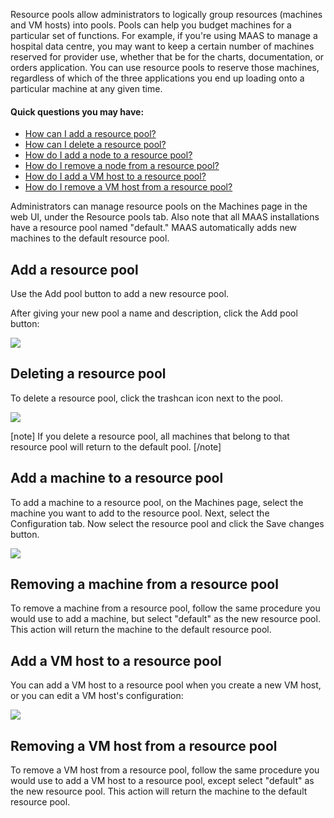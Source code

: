 <!-- deb-2-7-cli
||2.7|2.8|2.9|
|-----:|:-----:|:-----:|:-----:|
|Snap|[CLI](resource-pools-snap-2-7-cli/3078) ~ [UI](resource-pools-snap-2-7-ui/3079)|[CLI](resource-pools-snap-2-8-cli/3080) ~ [UI](resource-pools-snap-2-8-ui/3081)|[CLI](resource-pools-snap-2-9-cli/3082) ~ [UI](resource-pools-snap-2-9-ui/3083)|
|Packages|**CLI** ~ [UI](resource-pools-deb-2-7-ui/3085)|[CLI](resource-pools-deb-2-8-cli/3086) ~ [UI](resource-pools-deb-2-8-ui/3087)|[CLI](resource-pools-deb-2-9-cli/3088) ~ [UI](resource-pools-deb-2-9-ui/3089)|
 deb-2-7-cli -->

<!-- deb-2-7-ui
||2.7|2.8|2.9|
|-----:|:-----:|:-----:|:-----:|
|Snap|[CLI](resource-pools-snap-2-7-cli/3078) ~ [UI](resource-pools-snap-2-7-ui/3079)|[CLI](resource-pools-snap-2-8-cli/3080) ~ [UI](resource-pools-snap-2-8-ui/3081)|[CLI](resource-pools-snap-2-9-cli/3082) ~ [UI](resource-pools-snap-2-9-ui/3083)|
|Packages|[CLI](resource-pools-deb-2-7-cli/3084) ~ |**UI**|[CLI](resource-pools-deb-2-8-cli/3086) ~ [UI](resource-pools-deb-2-8-ui/3087)|[CLI](resource-pools-deb-2-9-cli/3088) ~ [UI](resource-pools-deb-2-9-ui/3089)|
 deb-2-7-ui -->

<!-- deb-2-8-cli
||2.7|2.8|2.9|
|-----:|:-----:|:-----:|:-----:|
|Snap|[CLI](resource-pools-snap-2-7-cli/3078) ~ [UI](resource-pools-snap-2-7-ui/3079)|[CLI](resource-pools-snap-2-8-cli/3080) ~ [UI](resource-pools-snap-2-8-ui/3081)|[CLI](resource-pools-snap-2-9-cli/3082) ~ [UI](resource-pools-snap-2-9-ui/3083)|
|Packages|[CLI](resource-pools-deb-2-7-cli/3084) ~ [UI](resource-pools-deb-2-7-ui/3085)||**CLI** ~ [UI](resource-pools-deb-2-8-ui/3087)|[CLI](resource-pools-deb-2-9-cli/3088) ~ [UI](resource-pools-deb-2-9-ui/3089)|
 deb-2-8-cli -->

<!-- deb-2-8-ui
||2.7|2.8|2.9|
|-----:|:-----:|:-----:|:-----:|
|Snap|[CLI](resource-pools-snap-2-7-cli/3078) ~ [UI](resource-pools-snap-2-7-ui/3079)|[CLI](resource-pools-snap-2-8-cli/3080) ~ [UI](resource-pools-snap-2-8-ui/3081)|[CLI](resource-pools-snap-2-9-cli/3082) ~ [UI](resource-pools-snap-2-9-ui/3083)|
|Packages|[CLI](resource-pools-deb-2-7-cli/3084) ~ [UI](resource-pools-deb-2-7-ui/3085)|[CLI](resource-pools-deb-2-8-cli/3086) ~ |**UI**|[CLI](resource-pools-deb-2-9-cli/3088) ~ [UI](resource-pools-deb-2-9-ui/3089)|
 deb-2-8-ui -->

<!-- deb-2-9-cli
||2.7|2.8|2.9|
|-----:|:-----:|:-----:|:-----:|
|Snap|[CLI](resource-pools-snap-2-7-cli/3078) ~ [UI](resource-pools-snap-2-7-ui/3079)|[CLI](resource-pools-snap-2-8-cli/3080) ~ [UI](resource-pools-snap-2-8-ui/3081)|[CLI](resource-pools-snap-2-9-cli/3082) ~ [UI](resource-pools-snap-2-9-ui/3083)|
|Packages|[CLI](resource-pools-deb-2-7-cli/3084) ~ [UI](resource-pools-deb-2-7-ui/3085)|[CLI](resource-pools-deb-2-8-cli/3086) ~ [UI](resource-pools-deb-2-8-ui/3087)||**CLI** ~ [UI](resource-pools-deb-2-9-ui/3089)|
 deb-2-9-cli -->

<!-- deb-2-9-ui
||2.7|2.8|2.9|
|-----:|:-----:|:-----:|:-----:|
|Snap|[CLI](resource-pools-snap-2-7-cli/3078) ~ [UI](resource-pools-snap-2-7-ui/3079)|[CLI](resource-pools-snap-2-8-cli/3080) ~ [UI](resource-pools-snap-2-8-ui/3081)|[CLI](resource-pools-snap-2-9-cli/3082) ~ [UI](resource-pools-snap-2-9-ui/3083)|
|Packages|[CLI](resource-pools-deb-2-7-cli/3084) ~ [UI](resource-pools-deb-2-7-ui/3085)|[CLI](resource-pools-deb-2-8-cli/3086) ~ [UI](resource-pools-deb-2-8-ui/3087)|[CLI](resource-pools-deb-2-9-cli/3088) ~ |**UI**|
 deb-2-9-ui -->

<!-- snap-2-7-cli
||2.7|2.8|2.9|
|-----:|:-----:|:-----:|:-----:|
|Snap|**CLI** ~ [UI](resource-pools-snap-2-7-ui/3079)|[CLI](resource-pools-snap-2-8-cli/3080) ~ [UI](resource-pools-snap-2-8-ui/3081)|[CLI](resource-pools-snap-2-9-cli/3082) ~ [UI](resource-pools-snap-2-9-ui/3083)|
|Packages|[CLI](resource-pools-deb-2-7-cli/3084) ~ [UI](resource-pools-deb-2-7-ui/3085)|[CLI](resource-pools-deb-2-8-cli/3086) ~ [UI](resource-pools-deb-2-8-ui/3087)|[CLI](resource-pools-deb-2-9-cli/3088) ~ [UI](resource-pools-deb-2-9-ui/3089)|
 snap-2-7-cli -->

<!-- snap-2-7-ui
||2.7|2.8|2.9|
|-----:|:-----:|:-----:|:-----:|
|Snap|[CLI](resource-pools-snap-2-7-cli/3078) ~ |**UI**|[CLI](resource-pools-snap-2-8-cli/3080) ~ [UI](resource-pools-snap-2-8-ui/3081)|[CLI](resource-pools-snap-2-9-cli/3082) ~ [UI](resource-pools-snap-2-9-ui/3083)|
|Packages|[CLI](resource-pools-deb-2-7-cli/3084) ~ [UI](resource-pools-deb-2-7-ui/3085)|[CLI](resource-pools-deb-2-8-cli/3086) ~ [UI](resource-pools-deb-2-8-ui/3087)|[CLI](resource-pools-deb-2-9-cli/3088) ~ [UI](resource-pools-deb-2-9-ui/3089)|
 snap-2-7-ui -->

<!-- snap-2-8-cli
||2.7|2.8|2.9|
|-----:|:-----:|:-----:|:-----:|
|Snap|[CLI](resource-pools-snap-2-7-cli/3078) ~ [UI](resource-pools-snap-2-7-ui/3079)||**CLI** ~ [UI](resource-pools-snap-2-8-ui/3081)|[CLI](resource-pools-snap-2-9-cli/3082) ~ [UI](resource-pools-snap-2-9-ui/3083)|
|Packages|[CLI](resource-pools-deb-2-7-cli/3084) ~ [UI](resource-pools-deb-2-7-ui/3085)|[CLI](resource-pools-deb-2-8-cli/3086) ~ [UI](resource-pools-deb-2-8-ui/3087)|[CLI](resource-pools-deb-2-9-cli/3088) ~ [UI](resource-pools-deb-2-9-ui/3089)|
 snap-2-8-cli -->

<!-- snap-2-8-ui
||2.7|2.8|2.9|
|-----:|:-----:|:-----:|:-----:|
|Snap|[CLI](resource-pools-snap-2-7-cli/3078) ~ [UI](resource-pools-snap-2-7-ui/3079)|[CLI](resource-pools-snap-2-8-cli/3080) ~ |**UI**|[CLI](resource-pools-snap-2-9-cli/3082) ~ [UI](resource-pools-snap-2-9-ui/3083)|
|Packages|[CLI](resource-pools-deb-2-7-cli/3084) ~ [UI](resource-pools-deb-2-7-ui/3085)|[CLI](resource-pools-deb-2-8-cli/3086) ~ [UI](resource-pools-deb-2-8-ui/3087)|[CLI](resource-pools-deb-2-9-cli/3088) ~ [UI](resource-pools-deb-2-9-ui/3089)|
 snap-2-8-ui -->

<!-- snap-2-9-cli
||2.7|2.8|2.9|
|-----:|:-----:|:-----:|:-----:|
|Snap|[CLI](resource-pools-snap-2-7-cli/3078) ~ [UI](resource-pools-snap-2-7-ui/3079)|[CLI](resource-pools-snap-2-8-cli/3080) ~ [UI](resource-pools-snap-2-8-ui/3081)||**CLI** ~ [UI](resource-pools-snap-2-9-ui/3083)|
|Packages|[CLI](resource-pools-deb-2-7-cli/3084) ~ [UI](resource-pools-deb-2-7-ui/3085)|[CLI](resource-pools-deb-2-8-cli/3086) ~ [UI](resource-pools-deb-2-8-ui/3087)|[CLI](resource-pools-deb-2-9-cli/3088) ~ [UI](resource-pools-deb-2-9-ui/3089)|
 snap-2-9-cli -->

<!-- snap-2-9-ui
||2.7|2.8|2.9|
|-----:|:-----:|:-----:|:-----:|
|Snap|[CLI](resource-pools-snap-2-7-cli/3078) ~ [UI](resource-pools-snap-2-7-ui/3079)|[CLI](resource-pools-snap-2-8-cli/3080) ~ [UI](resource-pools-snap-2-8-ui/3081)|[CLI](resource-pools-snap-2-9-cli/3082) ~ |**UI**|
|Packages|[CLI](resource-pools-deb-2-7-cli/3084) ~ [UI](resource-pools-deb-2-7-ui/3085)|[CLI](resource-pools-deb-2-8-cli/3086) ~ [UI](resource-pools-deb-2-8-ui/3087)|[CLI](resource-pools-deb-2-9-cli/3088) ~ [UI](resource-pools-deb-2-9-ui/3089)|
 snap-2-9-ui -->

Resource pools allow administrators to logically group resources (machines and VM hosts) into pools. Pools can help you budget machines for a particular set of functions.  For example, if you're using MAAS to manage a hospital data centre, you may want to keep a certain number of machines reserved for provider use, whether that be for the charts, documentation, or orders application.  You can use resource pools to reserve those machines, regardless of which of the three applications you end up loading onto a particular machine at any given time. 

#### Quick questions you may have:

* [How can I add a resource pool?](/t/resource-pools/831#heading--add-a-resource-pool)
* [How can I delete a resource pool?](/t/resource-pools/831#heading--deleting-a-resource-pool)
* [How do I add a node to a resource pool?](/t/resource-pools/831#heading--add-a-node-to-a-resource-pool)
* [How do I remove a node from a resource pool?](/t/resource-pools/831#heading--removing-a-node-from-a-resource-pool)
* [How do I add a VM host to a resource pool?](/t/resource-pools/831#heading--add-a-vm-host-to-a-resource-pool)
* [How do I remove a VM host from a resource pool?](/t/resource-pools/831#heading--removing-a-vm-host-from-a-resource-pool)

Administrators can manage resource pools on the Machines page in the web UI, under the Resource pools tab.   Also note that all MAAS installations have a resource pool named "default." MAAS automatically adds new machines to the default resource pool.

<h2 id="heading--add-a-resource-pool">Add a resource pool</h2>

Use the Add pool button to add a new resource pool.

After giving your new pool a name and description, click the Add pool button:

<a href="https://assets.ubuntu.com/v1/2f010325-nodes-resource-pools__2.5_add-pool.png" target = "_blank"><img src="https://assets.ubuntu.com/v1/2f010325-nodes-resource-pools__2.5_add-pool.png"></a>

<h2 id="heading--deleting-a-resource-pool">Deleting a resource pool</h2>

To delete a resource pool, click the trashcan icon next to the pool.

<a href="https://assets.ubuntu.com/v1/630ed938-nodes-resource-pools__2.5_delete-pool.png" target = "_blank"><img src="https://assets.ubuntu.com/v1/630ed938-nodes-resource-pools__2.5_delete-pool.png"></a>

[note]
If you delete a resource pool, all machines that belong to that resource pool will return to the default pool.
[/note]

<h2 id="heading--add-a-node-to-a-resource-pool">Add a machine to a resource pool</h2>

To add a machine to a resource pool, on the Machines page, select the machine you want to add to the resource pool. Next, select the Configuration tab. Now select the resource pool and click the Save changes button.

<a href="https://assets.ubuntu.com/v1/648e7a8e-nodes-resource-pools__2.5_add-machine.png" target = "_blank"><img src="https://assets.ubuntu.com/v1/648e7a8e-nodes-resource-pools__2.5_add-machine.png"></a>

<h2 id="heading--removing-a-node-from-a-resource-pool">Removing a machine from a resource pool</h2>

To remove a machine from a resource pool, follow the same procedure you would use to add a machine, but select "default" as the new resource pool. This action will return the machine to the default resource pool.

<h2 id="heading--add-a-vm-host-to-a-resource-pool">Add a VM host to a resource pool</h2>

You can add a VM host to a resource pool when you create a new VM host, or you can edit a VM host's configuration:

<a href="https://assets.ubuntu.com/v1/84a89952-nodes-resource-pools__2.5_pod_to_pool.png" target = "_blank"><img src="https://assets.ubuntu.com/v1/84a89952-nodes-resource-pools__2.5_pod_to_pool.png"></a>

<h2 id="heading--removing-a-vm-host-from-a-resource-pool">Removing a VM host from a resource pool</h2>

To remove a VM host from a resource pool, follow the same procedure you would use to add a VM host to a resource pool, except select "default" as the new resource pool. This action will return the machine to the default resource pool.

<!-- LINKS -->